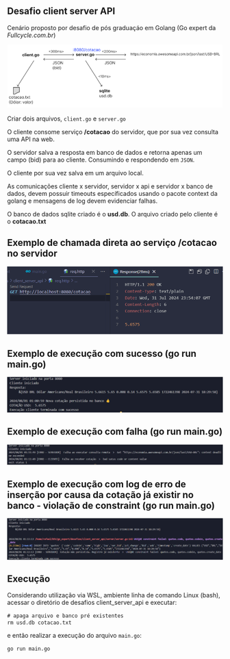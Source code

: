 ## Desafio client server API

Cenário proposto por desafio de pós graduaçáo em Golang (Go expert da *Fullcycle.com.br*)

![](./images/desafio.png)

Criar dois arquivos, `client.go` e `server.go`

O cliente consome serviço **/cotacao** do servidor, que por sua vez consulta uma API na web.

O servidor salva a resposta em banco de dados e retorna apenas um campo (bid) para ao cliente. Consumindo e respondendo em `JSON`.

O cliente por sua vez salva em um arquivo local.

As comunicações cliente x servidor, servidor x api e servidor x banco de dados, devem possuir timeouts específicados usando o pacote context da golang e mensagens de log devem evidenciar falhas.

O banco de dados sqlite criado é o **usd.db**.
O arquivo criado pelo cliente é o **cotacao.txt**

## Exemplo de chamada direta ao serviço /cotacao no servidor
![](./images/server.png)

## Exemplo de execução com sucesso (go run main.go)
![](./images/sucesso.png)

## Exemplo de execução com falha (go run main.go)
![](./images/falhas.png)

## Exemplo de execução com log de erro de inserção por causa da cotação já existir no banco - violação de constraint (go run main.go)
![](./images/constraint.png)

## Execução
Considerando utilização via WSL, ambiente linha de comando Linux (bash), acessar o diretório de desafios client_server_api e executar:

```shell 
# apaga arquivo e banco pré existentes
rm usd.db cotacao.txt
```
e então realizar a execução do arquivo `main.go`:

```shell
go run main.go
```
